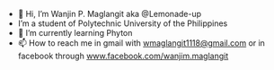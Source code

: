 - 👋 Hi, I’m Wanjin P. Maglangit aka @Lemonade-up
-    I’m a student of Polytechnic University of the Philippines
- 🌱 I’m currently learning Phyton
- 📫 How to reach me in gmail with wmaglangit1118@gmail.com or in facebook through www.facebook.com/wanjim.maglangit
